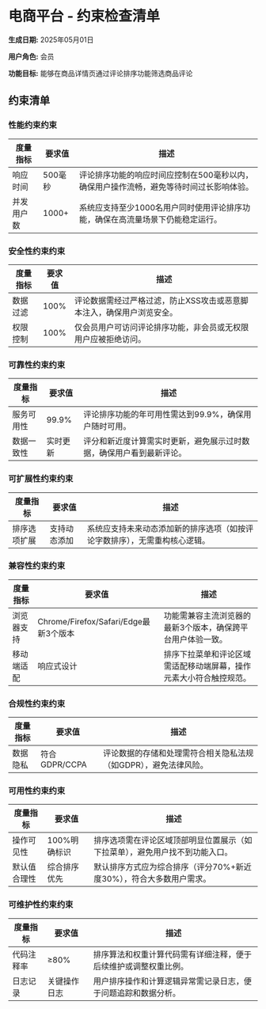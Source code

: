 # 电商平台 - 约束检查清单

**生成日期:** 2025年05月01日

**用户角色:** 会员

**功能目标:** 能够在商品详情页通过评论排序功能筛选商品评论

## 约束清单

### 性能约束约束

| 度量指标 | 要求值 | 描述 |
|---------|--------|------|
| 响应时间 | 500毫秒 | 评论排序功能的响应时间应控制在500毫秒以内，确保用户操作流畅，避免等待时间过长影响体验。 |
| 并发用户数 | 1000+ | 系统应支持至少1000名用户同时使用评论排序功能，确保在高流量场景下仍能稳定运行。 |

### 安全性约束约束

| 度量指标 | 要求值 | 描述 |
|---------|--------|------|
| 数据过滤 | 100% | 评论数据需经过严格过滤，防止XSS攻击或恶意脚本注入，确保用户浏览安全。 |
| 权限控制 | 100% | 仅会员用户可访问评论排序功能，非会员或无权限用户应被拒绝访问。 |

### 可靠性约束约束

| 度量指标 | 要求值 | 描述 |
|---------|--------|------|
| 服务可用性 | 99.9% | 评论排序功能的年可用性需达到99.9%，确保用户随时可用。 |
| 数据一致性 | 实时更新 | 评分和新近度计算需实时更新，避免展示过时数据，确保用户看到最新评论。 |

### 可扩展性约束约束

| 度量指标 | 要求值 | 描述 |
|---------|--------|------|
| 排序选项扩展 | 支持动态添加 | 系统应支持未来动态添加新的排序选项（如按评论字数排序），无需重构核心逻辑。 |

### 兼容性约束约束

| 度量指标 | 要求值 | 描述 |
|---------|--------|------|
| 浏览器支持 | Chrome/Firefox/Safari/Edge最新3个版本 | 功能需兼容主流浏览器的最新3个版本，确保跨平台用户体验一致。 |
| 移动端适配 | 响应式设计 | 排序下拉菜单和评论区域需适配移动端屏幕，操作元素大小符合触控规范。 |

### 合规性约束约束

| 度量指标 | 要求值 | 描述 |
|---------|--------|------|
| 数据隐私 | 符合GDPR/CCPA | 评论数据的存储和处理需符合相关隐私法规（如GDPR），避免法律风险。 |

### 可用性约束约束

| 度量指标 | 要求值 | 描述 |
|---------|--------|------|
| 操作可见性 | 100%明确标识 | 排序选项需在评论区域顶部明显位置展示（如下拉菜单），避免用户找不到功能入口。 |
| 默认值合理性 | 综合排序优先 | 默认排序方式应为综合排序（评分70%+新近度30%），符合大多数用户需求。 |

### 可维护性约束约束

| 度量指标 | 要求值 | 描述 |
|---------|--------|------|
| 代码注释率 | ≥80% | 排序算法和权重计算代码需有详细注释，便于后续维护或调整权重比例。 |
| 日志记录 | 关键操作日志 | 用户排序操作和计算逻辑异常需记录日志，便于问题追踪和数据分析。 |


